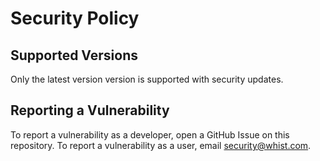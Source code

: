 # Security Policy

## Supported Versions

Only the latest version version is supported with security updates.

## Reporting a Vulnerability

To report a vulnerability as a developer, open a GitHub Issue on this repository. To
report a vulnerability as a user, email security@whist.com.
